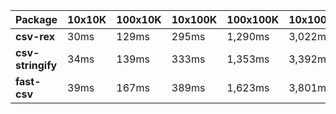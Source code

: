 | Package | 10x10K | 100x10K | 10x100K | 100x100K | 10x1000K 
|---------|---|---|---|---|---
| **csv-rex** | 30ms | 129ms | 295ms | 1,290ms | 3,022ms 
| **csv-stringify** | 34ms | 139ms | 333ms | 1,353ms | 3,392ms 
| **fast-csv** | 39ms | 167ms | 389ms | 1,623ms | 3,801ms 

